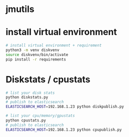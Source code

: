 # jmutils


# install virtual environment 
```bash
# install virtual environment + requirement
python3 -m venv diskvenv
source diskvenv/bin/activate
pip install -r requirements
```

# Diskstats / cpustats
```bash
# list your disk stats
python diskstats.py
# publish to elasticsearch
ELASTICSEARCH_HOST=192.168.1.23 python diskpublish.py

# list your cpu/memory/gpustats
python cpustats.py
# publish to elasticsearch
ELASTICSEARCH_HOST=192.168.1.23 python cpupublish.py



```